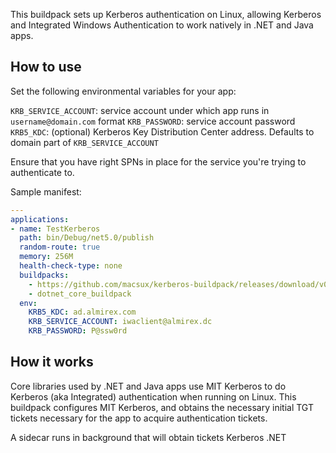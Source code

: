 This buildpack sets up Kerberos authentication on Linux, allowing Kerberos and Integrated Windows Authentication to work natively in .NET and Java apps. 

## How to use

Set the following environmental variables for your app:

`KRB_SERVICE_ACCOUNT`: service account under which app runs in `username@domain.com` format 
`KRB_PASSWORD`: service account password
`KRB5_KDC`: (optional) Kerberos Key Distribution Center address. Defaults to domain part of `KRB_SERVICE_ACCOUNT`

Ensure that you have right SPNs in place for the service you're trying to authenticate to.

Sample manifest:

```yaml
---
applications:
- name: TestKerberos
  path: bin/Debug/net5.0/publish
  random-route: true
  memory: 256M
  health-check-type: none
  buildpacks: 
    - https://github.com/macsux/kerberos-buildpack/releases/download/v0.1.0/KerberosBuildpack-linux-x64-0.1.0.zip
    - dotnet_core_buildpack
  env:
    KRB5_KDC: ad.almirex.com
    KRB_SERVICE_ACCOUNT: iwaclient@almirex.dc
    KRB_PASSWORD: P@ssw0rd

```

## How it works
Core libraries used by .NET and Java apps use MIT Kerberos to do Kerberos (aka Integrated) authentication when running on Linux. This buildpack configures MIT Kerberos, and obtains the necessary initial TGT tickets necessary for the app to acquire authentication tickets.

A sidecar runs in background that will obtain tickets Kerberos .NET 